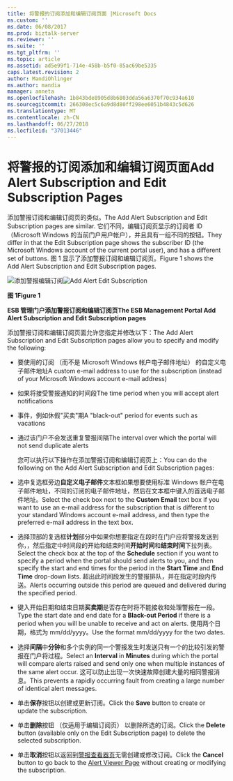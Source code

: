 ```yaml
---
title: 将警报的订阅添加和编辑订阅页面 |Microsoft Docs
ms.custom: ''
ms.date: 06/08/2017
ms.prod: biztalk-server
ms.reviewer: ''
ms.suite: ''
ms.tgt_pltfrm: ''
ms.topic: article
ms.assetid: ad5e99f1-714e-458b-b5f0-85ac69be5335
caps.latest.revision: 2
author: MandiOhlinger
ms.author: mandia
manager: anneta
ms.openlocfilehash: 1b843bde8905d8b6803dda56a6370f70c934a610
ms.sourcegitcommit: 266308ec5c6a9d8d80ff298ee6051b4843c5d626
ms.translationtype: MT
ms.contentlocale: zh-CN
ms.lasthandoff: 06/27/2018
ms.locfileid: "37013446"
---
```

# <a name="add-alert-subscription-and-edit-subscription-pages"></a><span data-ttu-id="02253-102">将警报的订阅添加和编辑订阅页面</span><span class="sxs-lookup"><span data-stu-id="02253-102">Add Alert Subscription and Edit Subscription Pages</span></span>
<span data-ttu-id="02253-103">添加警报订阅和编辑订阅页的类似。</span><span class="sxs-lookup"><span data-stu-id="02253-103">The Add Alert Subscription and Edit Subscription pages are similar.</span></span> <span data-ttu-id="02253-104">它们不同，编辑订阅页显示的订阅者 ID （Microsoft Windows 的当前门户用户帐户），并且具有一组不同的按钮。</span><span class="sxs-lookup"><span data-stu-id="02253-104">They differ in that the Edit Subscription page shows the subscriber ID (the Microsoft Windows account of the current portal user), and has a different set of buttons.</span></span> <span data-ttu-id="02253-105">图 1 显示了添加警报订阅和编辑订阅页。</span><span class="sxs-lookup"><span data-stu-id="02253-105">Figure 1 shows the Add Alert Subscription and Edit Subscription pages.</span></span>  

 <span data-ttu-id="02253-106">![添加警报编辑订阅](../esb-toolkit/media/ch8-addalerteditsubscription.gif "Ch8-AddAlertEditSubscription")</span><span class="sxs-lookup"><span data-stu-id="02253-106">![Add Alert Edit Subscription](../esb-toolkit/media/ch8-addalerteditsubscription.gif "Ch8-AddAlertEditSubscription")</span></span>  

 <span data-ttu-id="02253-107">**图 1**</span><span class="sxs-lookup"><span data-stu-id="02253-107">**Figure 1**</span></span>  

 <span data-ttu-id="02253-108">**ESB 管理门户添加警报订阅和编辑订阅页**</span><span class="sxs-lookup"><span data-stu-id="02253-108">**The ESB Management Portal Add Alert Subscription and Edit Subscription pages**</span></span>  

 <span data-ttu-id="02253-109">添加警报订阅和编辑订阅页面允许您指定并修改以下：</span><span class="sxs-lookup"><span data-stu-id="02253-109">The Add Alert Subscription and Edit Subscription pages allow you to specify and modify the following:</span></span>  

- <span data-ttu-id="02253-110">要使用的订阅 （而不是 Microsoft Windows 帐户电子邮件地址） 的自定义电子邮件地址</span><span class="sxs-lookup"><span data-stu-id="02253-110">A custom e-mail address to use for the subscription (instead of your Microsoft Windows account e-mail address)</span></span>  

- <span data-ttu-id="02253-111">如果将接受警报通知的时间段</span><span class="sxs-lookup"><span data-stu-id="02253-111">The time period when you will accept alert notifications</span></span>  

- <span data-ttu-id="02253-112">事件，例如休假"买卖"期</span><span class="sxs-lookup"><span data-stu-id="02253-112">A "black-out" period for events such as vacations</span></span>  

- <span data-ttu-id="02253-113">通过该门户不会发送重复警报间隔</span><span class="sxs-lookup"><span data-stu-id="02253-113">The interval over which the portal will not send duplicate alerts</span></span>  

  <span data-ttu-id="02253-114">您可以执行以下操作在添加警报订阅和编辑订阅页上：</span><span class="sxs-lookup"><span data-stu-id="02253-114">You can do the following on the Add Alert Subscription and Edit Subscription pages:</span></span>  

- <span data-ttu-id="02253-115">选中复选框旁边**自定义电子邮件**文本框如果想要使用标准 Windows 帐户在电子邮件地址，不同的订阅的电子邮件地址，然后在文本框中键入的首选电子邮件地址。</span><span class="sxs-lookup"><span data-stu-id="02253-115">Select the check box next to the **Custom Email** text box if you want to use an e-mail address for the subscription that is different to your standard Windows account e-mail address, and then type the preferred e-mail address in the text box.</span></span>  

- <span data-ttu-id="02253-116">选择顶部的复选框**计划**部分中如果你想要指定在段时在门户应将警报发送到你，，然后指定中时间段的开始和结束时间**开始时间**和**结束时间**下拉列表。</span><span class="sxs-lookup"><span data-stu-id="02253-116">Select the check box at the top of the **Schedule** section if you want to specify a period when the portal should send alerts to you, and then specify the start and end times for the period in the **Start Time** and **End Time** drop-down lists.</span></span> <span data-ttu-id="02253-117">超出此时间段发生的警报排队，并在指定时段内传送。</span><span class="sxs-lookup"><span data-stu-id="02253-117">Alerts occurring outside this period are queued and delivered during the specified period.</span></span>  

- <span data-ttu-id="02253-118">键入开始日期和结束日期**买卖期**是否存在时将不能接收和处理警报在一段。</span><span class="sxs-lookup"><span data-stu-id="02253-118">Type the start date and end date for a **Black-out Period** if there is a period when you will be unable to receive and act on alerts.</span></span> <span data-ttu-id="02253-119">使用两个日期，格式为 mm/dd/yyyy。</span><span class="sxs-lookup"><span data-stu-id="02253-119">Use the format mm/dd/yyyy for the two dates.</span></span>  

- <span data-ttu-id="02253-120">选择**间隔**中**分钟**和多个实例的同一个警报发生时发送只有一个的比较引发的警报在门户将过程。</span><span class="sxs-lookup"><span data-stu-id="02253-120">Select an **Interval** in **Minutes** during which the portal will compare alerts raised and send only one when multiple instances of the same alert occur.</span></span> <span data-ttu-id="02253-121">这可以防止出现一次快速故障创建大量的相同警报消息。</span><span class="sxs-lookup"><span data-stu-id="02253-121">This prevents a rapidly occurring fault from creating a large number of identical alert messages.</span></span>  

- <span data-ttu-id="02253-122">单击**保存**按钮以创建或更新订阅。</span><span class="sxs-lookup"><span data-stu-id="02253-122">Click the **Save** button to create or update the subscription.</span></span>  

- <span data-ttu-id="02253-123">单击**删除**按钮 （仅适用于编辑订阅页） 以删除所选的订阅。</span><span class="sxs-lookup"><span data-stu-id="02253-123">Click the **Delete** button (available only on the Edit Subscription page) to delete the selected subscription.</span></span>  

- <span data-ttu-id="02253-124">单击**取消**按钮以返回到[警报查看器页](../esb-toolkit/alert-viewer-page.md)无需创建或修改订阅。</span><span class="sxs-lookup"><span data-stu-id="02253-124">Click the **Cancel** button to go back to the [Alert Viewer Page](../esb-toolkit/alert-viewer-page.md) without creating or modifying the subscription.</span></span>
